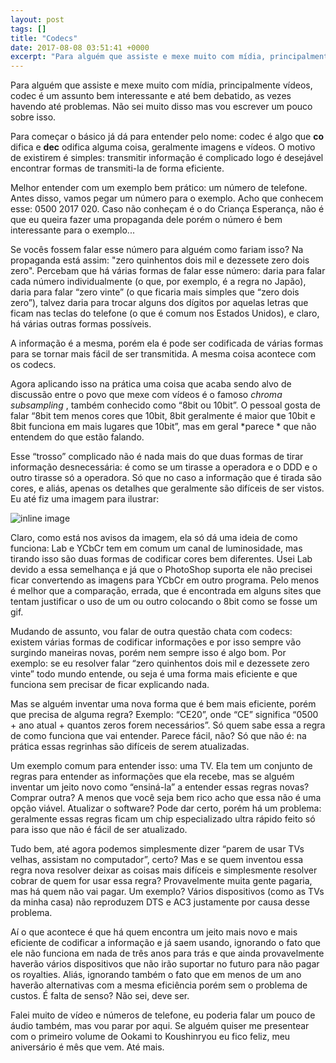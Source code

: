 ```yaml
---
layout: post
tags: []
title: "Codecs"
date: 2017-08-08 03:51:41 +0000
excerpt: "Para alguém que assiste e mexe muito com mídia, principalmente vídeos, codec é um assunto bem interessante e até bem debatido, as vezes..."
---
```


Para alguém que assiste e mexe muito com mídia, principalmente vídeos, codec é um assunto bem interessante e até bem debatido, as vezes havendo até problemas. Não sei muito disso mas vou escrever um pouco sobre isso.

Para começar o básico já dá para entender pelo nome: codec é algo que **co** difica e **dec** odifica alguma coisa, geralmente imagens e vídeos. O motivo de existirem é simples: transmitir informação é complicado logo é desejável encontrar formas de transmiti-la de forma eficiente.

Melhor entender com um exemplo bem prático: um número de telefone. Antes disso, vamos pegar um número para o exemplo. Acho que conhecem esse: 0500 2017 020. Caso não conheçam é o do Criança Esperança, não é que eu queira fazer uma propaganda dele porém o número é bem interessante para o exemplo...

Se vocês fossem falar esse número para alguém como fariam isso? Na propaganda está assim: "zero quinhentos dois mil e dezessete zero dois zero". Percebam que há várias formas de falar esse número: daria para falar cada número individualmente (o que, por exemplo, é a regra no Japão), daria para falar “zero vinte” (o que ficaria mais simples que “zero dois zero”), talvez daria para trocar alguns dos dígitos por aquelas letras que ficam nas teclas do telefone (o que é comum nos Estados Unidos), e claro, há várias outras formas possíveis.

A informação é a mesma, porém ela é pode ser codificada de várias formas para se tornar mais fácil de ser transmitida. A mesma coisa acontece com os codecs.

Agora aplicando isso na prática uma coisa que acaba sendo alvo de discussão entre o povo que mexe com vídeos é o famoso *chroma subsampling* , também conhecido como “8bit ou 10bit”. O pessoal gosta de falar “8bit tem menos cores que 10bit, 8bit geralmente é maior que 10bit e 8bit funciona em mais lugares que 10bit”, mas em geral *parece * que não entendem do que estão falando.

Esse “trosso” complicado não é nada mais do que duas formas de tirar informação desnecessária: é como se um tirasse a operadora e o DDD e o outro tirasse só a operadora. Só que no caso a informação que é tirada são cores, e aliás, apenas os detalhes que geralmente são difíceis de ser vistos. Eu até fiz uma imagem para ilustrar:

![inline image](https://res.cloudinary.com/qgustavor/image/upload/v1502164301/a83n62jjbywubwbdt1ta.png)

Claro, como está nos avisos da imagem, ela só dá uma ideia de como funciona: Lab e YCbCr tem em comum um canal de luminosidade, mas tirando isso são duas formas de codificar cores bem diferentes. Usei Lab devido a essa semelhança e já que o PhotoShop suporta ele não precisei ficar convertendo as imagens para YCbCr em outro programa. Pelo menos é melhor que a comparação, errada, que é encontrada em alguns sites que tentam justificar o uso de um ou outro colocando o 8bit como se fosse um gif.

Mudando de assunto, vou falar de outra questão chata com codecs: existem várias formas de codificar informações e por isso sempre vão surgindo maneiras novas, porém nem sempre isso é algo bom. Por exemplo: se eu resolver falar “zero quinhentos dois mil e dezessete zero vinte” todo mundo entende, ou seja é uma forma mais eficiente e que funciona sem precisar de ficar explicando nada.

Mas se alguém inventar uma nova forma que é bem mais eficiente, porém que precisa de alguma regra? Exemplo: “CE20”, onde “CE” significa “0500 + ano atual + quantos zeros forem necessários”. Só quem sabe essa a regra de como funciona que vai entender. Parece fácil, não? Só que não é: na prática essas regrinhas são difíceis de serem atualizadas.

Um exemplo comum para entender isso: uma TV. Ela tem um conjunto de regras para entender as informações que ela recebe, mas se alguém inventar um jeito novo como “ensiná-la” a entender essas regras novas? Comprar outra? A menos que você seja bem rico acho que essa não é uma opção viável. Atualizar o software? Pode dar certo, porém há um problema: geralmente essas regras ficam um chip especializado ultra rápido feito só para isso que não é fácil de ser atualizado.

Tudo bem, até agora podemos simplesmente dizer “parem de usar TVs velhas, assistam no computador”, certo? Mas e se quem inventou essa regra nova resolver deixar as coisas mais difíceis e simplesmente resolver cobrar de quem for usar essa regra? Provavelmente muita gente pagaria, mas há quem não vai pagar. Um exemplo? Vários dispositivos (como as TVs da minha casa) não reproduzem DTS e AC3 justamente por causa desse problema.

Aí o que acontece é que há quem encontra um jeito mais novo e mais eficiente de codificar a informação e já saem usando, ignorando o fato que ele não funciona em nada de três anos para trás e que ainda provavelmente haverão vários dispositivos que não irão suportar no futuro para não pagar os royalties. Aliás, ignorando também o fato que em menos de um ano haverão alternativas com a mesma eficiência porém sem o problema de custos. É falta de senso? Não sei, deve ser.

Falei muito de vídeo e números de telefone, eu poderia falar um pouco de áudio também, mas vou parar por aqui. Se alguém quiser me presentear com o primeiro volume de Ookami to Koushinryou eu fico feliz, meu aniversário é mês que vem. Até mais.